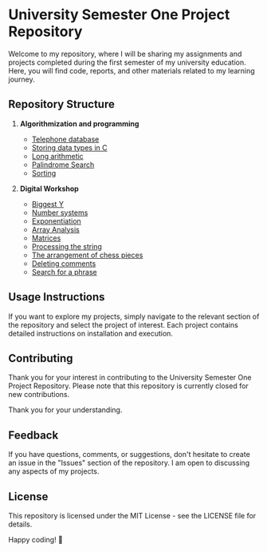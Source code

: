 # University Semester One Project Repository

Welcome to my repository, where I will be sharing my assignments and projects completed during the first semester of my university education. Here, you will find code, reports, and other materials related to my learning journey.

## Repository Structure

1. **Algorithmization and programming**
   - [Telephone database](https://github.com/hokinhim/Poly_sem1/tree/main/telephone_database)
   - [Storing data types in C](link)
   - [Long arithmetic](link)
   - [Palindrome Search](link)
   - [Sorting](link)
  
2. **Digital Workshop**
   - [Biggest Y](link)
   - [Number systems](link)
   - [Exponentiation](link)
   - [Array Analysis](link)
   - [Matrices](link)
   - [Processing the string](link)
   - [The arrangement of chess pieces](link)
   - [Deleting comments](link)
   - [Search for a phrase](link)

## Usage Instructions

If you want to explore my projects, simply navigate to the relevant section of the repository and select the project of interest. Each project contains detailed instructions on installation and execution.

## Contributing

Thank you for your interest in contributing to the University Semester One Project Repository. Please note that this repository is currently closed for new contributions.

Thank you for your understanding.

## Feedback

If you have questions, comments, or suggestions, don't hesitate to create an issue in the "Issues" section of the repository. I am open to discussing any aspects of my projects.

## License

This repository is licensed under the MIT License - see the LICENSE file for details.

Happy coding! 🚀
